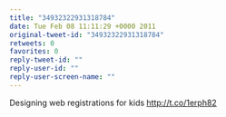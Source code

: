 ```yaml
---
title: "34932322931318784"
date: Tue Feb 08 11:11:29 +0000 2011
original-tweet-id: "34932322931318784"
retweets: 0
favorites: 0
reply-tweet-id: ""
reply-user-id: ""
reply-user-screen-name: ""
---
```

Designing web registrations for kids http://t.co/1erph82
